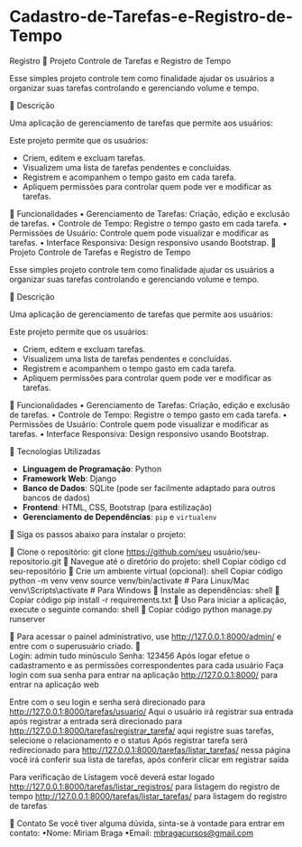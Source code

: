 # Cadastro-de-Tarefas-e-Registro-de-Tempo
Registro
	Projeto Controle de Tarefas e Registro de Tempo

Esse simples projeto controle tem como finalidade ajudar os usuários a organizar suas tarefas controlando e gerenciando volume e tempo.

	Descrição

Uma aplicação de gerenciamento de tarefas que permite aos usuários:

Este projeto permite que os usuários:
- Criem, editem e excluam tarefas.
- Visualizem uma lista de tarefas pendentes e concluídas.
- Registrem e acompanhem o tempo gasto em cada tarefa.
- Apliquem permissões para controlar quem pode ver e modificar as tarefas.

	Funcionalidades
•	Gerenciamento de Tarefas: Criação, edição e exclusão de tarefas.
•	Controle de Tempo: Registre o tempo gasto em cada tarefa.
•	Permissões de Usuário: Controle quem pode visualizar e modificar as tarefas.
•	Interface Responsiva: Design responsivo usando Bootstrap.
	Projeto Controle de Tarefas e Registro de Tempo

Esse simples projeto controle tem como finalidade ajudar os usuários a organizar suas tarefas controlando e gerenciando volume e tempo.

	Descrição

Uma aplicação de gerenciamento de tarefas que permite aos usuários:

Este projeto permite que os usuários:
- Criem, editem e excluam tarefas.
- Visualizem uma lista de tarefas pendentes e concluídas.
- Registrem e acompanhem o tempo gasto em cada tarefa.
- Apliquem permissões para controlar quem pode ver e modificar as tarefas.

	Funcionalidades
•	Gerenciamento de Tarefas: Criação, edição e exclusão de tarefas.
•	Controle de Tempo: Registre o tempo gasto em cada tarefa.
•	Permissões de Usuário: Controle quem pode visualizar e modificar as tarefas.
•	Interface Responsiva: Design responsivo usando Bootstrap.

	Tecnologias Utilizadas

- **Linguagem de Programação**: Python
- **Framework Web**: Django
- **Banco de Dados**: SQLite (pode ser facilmente adaptado para outros bancos de dados)
- **Frontend**: HTML, CSS, Bootstrap (para estilização)
- **Gerenciamento de Dependências**: `pip` e `virtualenv`

	Siga os passos abaixo para instalar o projeto:



	Clone o repositório:
   git clone https://github.com/seu usuário/seu-repositorio.git
	Navegue até o diretório do projeto:
shell
Copiar código
cd seu-repositório
	Crie um ambiente virtual (opcional):
shell
Copiar código
python -m venv venv
source venv/bin/activate  # Para Linux/Mac
venv\Scripts\activate     # Para Windows
	Instale as dependências:
shell
	Copiar código
pip install -r requirements.txt
	Uso
Para iniciar a aplicação, execute o seguinte comando:
shell
	Copiar código
python manage.py runserver

	Para acessar o painel administrativo, use http://127.0.0.1:8000/admin/ e entre com o superusuário criado.
	
Login: admin tudo minúsculo
Senha: 123456
Após logar efetue o cadastramento e as permissões correspondentes para cada usuário
Faça login com sua senha para entrar na aplicação
http://127.0.0.1:8000/ para entrar na aplicação web

Entre com o seu login e senha será direcionado para http://127.0.0.1:8000/tarefas/usuario/
 Aqui o usuário irá registrar sua entrada após registrar a entrada será direcionado para 
 http://127.0.0.1:8000/tarefas/registrar_tarefa/  aqui registre suas tarefas, selecione o relacionamento e o status
Após registrar tarefa será redirecionado para 
http://127.0.0.1:8000/tarefas/listar_tarefas/  nessa página você irá conferir sua lista de tarefas, após conferir clicar em registrar saída

Para verificação de Listagem você deverá estar logado
http://127.0.0.1:8000/tarefas/listar_registros/   para listagem do registro de tempo
http://127.0.0.1:8000/tarefas/listar_tarefas/   para listagem do registro de tarefas

	Contato
Se você tiver alguma dúvida, sinta-se à vontade para entrar em contato:
•Nome: Miriam Braga
•Email: mbragacursos@gmail.com
